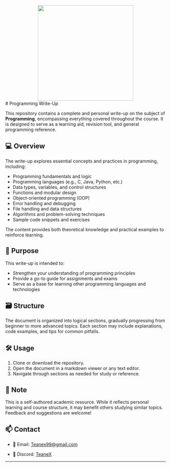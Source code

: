 
<div align="center">
  <img height="300" src="https://repository-images.githubusercontent.com/588181932/e36ec678-7984-4cdd-8e4c-a3932772ff8e"  />
</div>
# Programming Write-Up

This repository contains a complete and personal write-up on the subject of **Programming**, encompassing everything covered throughout the course. It is designed to serve as a learning aid, revision tool, and general programming reference.

## 💻 Overview

The write-up explores essential concepts and practices in programming, including:

- Programming fundamentals and logic  
- Programming languages (e.g., C, Java, Python, etc.)  
- Data types, variables, and control structures  
- Functions and modular design  
- Object-oriented programming (OOP)  
- Error handling and debugging  
- File handling and data structures  
- Algorithms and problem-solving techniques  
- Sample code snippets and exercises  

The content provides both theoretical knowledge and practical examples to reinforce learning.

## 🎯 Purpose

This write-up is intended to:

- Strengthen your understanding of programming principles  
- Provide a go-to guide for assignments and exams  
- Serve as a base for learning other programming languages and technologies  

## 🗃 Structure

The document is organized into logical sections, gradually progressing from beginner to more advanced topics. Each section may include explanations, code examples, and tips for common pitfalls.

## 🛠 Usage

1. Clone or download the repository.  
2. Open the document in a markdown viewer or any text editor.  
3. Navigate through sections as needed for study or reference.  

## 📌 Note

This is a self-authored academic resource. While it reflects personal learning and course structure, it may benefit others studying similar topics. Feedback and suggestions are welcome!

## 📫 Contact

- 📧 Email: [Teanex99@gmail.com](mailto:Teanex99@gmail.com)

- 💬 Discord: [TeaneX](https://discord.com/users/1280419086316081247)

---
